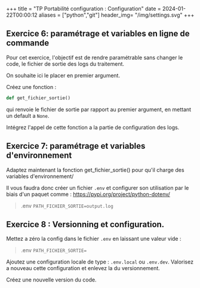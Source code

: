 +++
title = "TP Portabilité configuration : Configuration"
date = 2024-01-22T00:00:12
aliases = ["python","git"]
header_img= "/img/settings.svg"
+++


## Exercice 6: paramétrage et variables en ligne de commande

Pour cet exercice, l'objectif est de rendre paramétrable sans changer le code, le fichier de sortie des logs du traitement.

On souhaite ici le placer en premier argument.

Créez une fonction :
```python
def get_fichier_sortie()
```
qui renvoie le fichier de sortie par rapport au premier argument, en mettant un default a `None`.

Intégrez l'appel de cette fonction a la partie de configuration des logs.
## Exercice 7: paramétrage et variables d'environnement

Adaptez maintenant la fonction get_fichier_sortie() pour qu'il charge des variables d'environnement/

Il vous faudra donc créer un fichier `.env` et configurer son utilisation par le biais d'un paquet comme : https://pypi.org/project/python-dotenv/

> .env
`PATH_FICHIER_SORTIE=output.log`
## Exercice 8 : Versionning et configuration.

Mettez a zéro la config dans le fichier `.env` en laissant une valeur vide :

> .env
`PATH_FICHIER_SORTIE=`

Ajoutez une configuration locale de type : `.env.local` ou `.env.dev`.
Valorisez a nouveau cette configuration et enlevez la du versionnement.

Créez une nouvelle version du code.